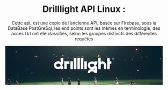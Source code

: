 <div id="header" align="center">
  <h1>Drilllight API Linux : </h1>
  <p>Cette api, est une copie de l’ancienne API, basée sur Firebase, sous la DataBase PostGreSql, les end points sont les mêmes en terminologie, des accès Url ont été classifiés, selon les groupes distincts des différentes requêtes</p>


  <a  target="_blank" href="https://www.drilllight.com/"><img src="https://github.com/AdminDrillligth/psql_api/blob/main/1679301504964.jpeg" alt="Site officiel" /></a>
</div>
